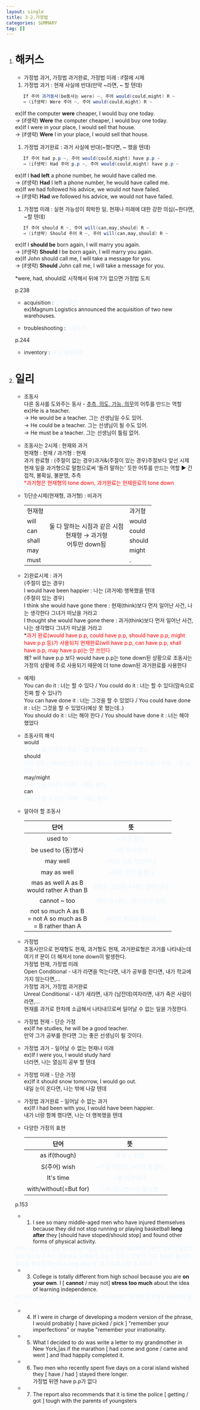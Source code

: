```yaml
---
layout: single
title: 3-2.가정법
categories: SUMMARY
tag: []
---
```


1. # 해커스
   - 가정법 과거, 가정법 과거완료, 가정법 미래 : if절에 시제   

   1. 가정법 과거 : 현재 사실에 반대(만약 ~라면, ~ 할 텐데)   
   ```cs
      If 주어 과거동사(be동사는 were) ~, 주어 would(could,might) R ~
      → (if생략) Were 주어 ~, 주어 would(could,might) R ~
   ```
   ex)If the computer __were__ cheaper, I would buy one today.   
   → (if생략) __Were__ the computer cheaper, I would buy one today.   
   ex)If I were in your place, I would sell that house.   
   → (if생략) __Were__ I in your place, I would sell that house.   

   1. 가정법 과거완료 : 과거 사실에 반대(~했다면, ~ 했을 텐데)   
   ```cs
      If 주어 had p.p ~, 주어 would(could,might) have p.p ~
      → (if생략) Had 주어 p.p ~, 주어 would(could,might) have p.p ~
   ```
   ex)If I __had left__ a phone number, he would have called me.  
   → (if생략) __Had__ I left a phone number, he would have called me.   
   ex)If we had followed his advice, we would not have failed.   
   → (if생략) __Had__ we followed his advice, we would not have failed.   

   1. 가정법 미래 : 실현 가능성이 희박한 일, 현재나 미래에 대한 강한 의심(~한다면, ~할 텐데)   
   ```cs
      If 주어 should R ~, 주어 will(can,may,should) R ~
      → (if생략) Should 주어 R ~, 주어 will(can,may,should) R ~
   ```
   ex)If I __should be__ born again, I will marry you again.   
   → (if생략) __Should__ I be born again, I will marry you again.   
   ex)If John should call me, I will take a message for you.   
   → (if생략) __Should__ John call me, I will take a message for you.   

   *were, had, should로 시작해서 뒤에 ?가 없으면 가정법 도치   

   p.238   
   - acquisition :  <span style="color:#E8F5FF">인수, 매입</span>   
   ex)Magnum Logistics announced the acquisition of two new warehouses.   

   - troubleshooting : <span style="color:#E8F5FF">고장수리</span>   

   p.244   
   - inventory : <span style="color:#E8F5FF">재고, 물품목록</span>   

1. # 일리
   - 조동사   
   다른 동사를 도와주는 동사 - <u>추측, 의도, 가능, 의무</u>의 어투를 만드는 역할
   ex)He is a teacher.   
   → He would be a teacher. 그는 선생님일 수도 있어.   
   → He could be a teacher. 그는 선생님이 될 수도 있어.   
   → He must be a teacher. 그는 선생님이 틀림 없어.   

   - 조동사는 2시제 : 현재와 과거   
   현재형 : 현재 / 과거형 : 현재   
   과거 완료형 : (주절이 없는 경우)과거&(주절이 있는 경우)주절보다 앞선 시제   
   현재 일을 과거형으로 말함으로써 '돌려 말하는' 듯한 어투를 만드는 역할 ▶ 간접적, 불확실, 불분명, 추측   
   <span style="color:red">*과거형은 현재형의 tone down, 과거완료는 현재완료의 tone down<span>      

   - 1)단순시제(현재형, 과거형) : 비과거

      <table>
         <tr>
            <td>현재형</td>
            <td rowspan=6 style="text-align:center">둘 다 말하는 시점과 같은 시점<br>현재형 → 과거형<br>어투만 down됨</td>
            <td>과거형</td>
         </tr>
         <tr>
            <td>will</td>
            <td>would</td>
         </tr>
         <tr>
            <td>can</td>
            <td>could</td>
         </tr>
         <tr>
            <td>shall</td>
            <td>should</td>
         </tr>
         <tr>
            <td>may</td>
            <td>might</td>
         </tr>
         <tr>
            <td>must</td>
            <td>.</td>
         </tr>
      </table>

   - 2)완료시제 : 과거   
   (주절이 없는 경우)   
   I would have been happier : 나는 (과거에) 행복했을 텐데   
   (주절이 있는 경우)   
   I think she would have gone there : 현재(think)보다 먼저 일어난 사건, 나는 생각한다 그녀가 떠났을 거라고   
   I thought she would have gone there : 과거(think)보다 먼저 일어난 사건, 나는 생각했다 그녀가 떠났을 거라고      
   *<span style="color:red">과거 완료(would have p.p, could have p.p, should have p.p, might have p.p 등)가 사용되지 현재완료(will have p.p, can have p.p, shall have p.p, may have p.p)는 안 쓰인다</span>   
   왜? will have p.p 보다 would have p.p는 tone down된 상황으로 조동사는 가정의 상황에 주로 사용되기 때문에 더 tone down된 과거완료를 사용한다   

   - 예제)   
   You can do it : 너는 할 수 있다 / You could do it : 너는 할 수 있다(맘속으로 진짜 할 수 있나?)   
   You can have done it : 너는 그것을 할 수 있었다 / You could have done it : 너는 그것을 할 수 있었다(예상 못 했는데..)   
   You should do it : 너는 해야 한다 / You should have done it : 너는 해야 했었다   

   - 조동사의 해석   
   would   
   <span style="color:#E8F5FF">추측 : ~일 것이다 / 의도 : ~할 것이다 / 습관 : ~하곤 했다</span>   
   should   
   <span style="color:#E8F5FF">당위.의무 : ~해야만 한다 / 의심 : 혹시 ~ 하면(if와 함께 사용) / 추측 : ~일 것이다</span>   
   may/might   
   <span style="color:#E8F5FF">추측 : ~일 것이다 / 허락 : ~해도 좋다</span>   
   can   
   <span style="color:#E8F5FF">가능 : ~할 수 있다 / 허락 : ~해도 좋다</span>   

   - 알아야 할 조동사   

      |       단어          |                                    뜻                            |
      |:-------------------:|:----------------------------------------------------------------:|
      |        used to      |            <span style="color:#E8F5FF">~하곤 했다</span>         |
      | be used to (동)명사 |           <span style="color:#E8F5FF">~에 익숙하다</span>         |
      |       may well      |          <span style="color:#E8F5FF">~하는 것도 당연하다</span>   |
      |     may as well     |           <span style="color:#E8F5FF">~하는 것이 좋겠다</span>    |
      |mas as well A as B<br>would rather A than B |<span style="color:#E8F5FF">B하는 것보다 A하는 것이 낫다</span>|
      |      cannot ~ too   |      <span style="color:#E8F5FF">아무리 ~해도 지나치지 않다</span> |
      | not so much A as B<br>= not A so much as B<br>= B rather than A|<span style="color:#E8F5FF">A라기 보다는 B이다</span>|

   - 가정법   
   조동사만으로 현재형도 현재, 과거형도 현재, 과거완료형은 과거를 나타내는데 여기 If 문이 더 해져서 tone down이 발생한다.   
   가정법 현재, 가정법 미래   
   Open Conditional - 내가 라면을 먹는다면, 내가 공부를 한다면, 내가 학교에 가지 않는다면,...   
   가정법 과거, 가정법 과거완료   
   Unreal Conditional - 내가 새라면, 내가 (남잔데)여자라면, 내가 죽은 사람이라면,...   
   현재를 과거로 한차례 소급해서 나타내므로써 일어날 수 없는 일을 가정한다.   

   - 가정법 현재 - 단순 가정   
   ex)If he studies, he will be a good teacher.   
   만약 그가 공부를 한다면 그는 좋은 선생님이 될 것이다.   

   - 가정법 과거 - 일어날 수 없는 현재나 미래   
   ex)If I were you, I would study hard   
   너라면, 나는 열심히 공부 할 텐데   

   - 가정법 미래 - 단순 가정   
   ex)If it should snow tomorrow, I would go out.   
   내일 눈이 온다면, 나는 밖에 나갈 텐데   

   - 가정법 과거완료 - 일어날 수 없는 과거   
   ex)If I had been with you, I would have been happier.   
   내가 너랑 함께 했다면, 나는 더 행복했을 텐데   

   - 다양한 가정의 표현   

      |       단어          |                                    뜻                            |
      |:-------------------:|:----------------------------------------------------------------:|
      |   as if(though)     |            <span style="color:#E8F5FF">마치 ~ 처럼</span>         |
      |    S(주어) wish     |  <span style="color:#E8F5FF">~이길 바란다, ~라면 좋겠다</span>     |
      |      It's time      |          <span style="color:#E8F5FF">~할 시간이다</span>          |
      | with/without(=But for)|      <span style="color:#E8F5FF">~이 있다면/~이 없다면</span>     |
     
   p.153   
   - 01. I see so many middle-aged men who have injured themselves because they did not stop running or playing basketball __long after__ they [should have stoped/should stop] and found other forms of physical activity.   
   <span style="color:#E8F5FF">
   해석 : 나는 본다 많은 중년의 남자들을 부상을 당한 왜냐하면 그들은 멈추지 않았다 달리기나 농구 하는 이후에도 오랫동안 그들이 멈추지 않았다, 다른 형태의 물리적 활동을 찾아야 했는데   
   A long after B : B 이후에 오랜 후 A하다
   </span>   

   - 03. College is totally different from high school because you are __on your own__. I [ __cannot__ / may not] __stress too much__ about the idea of learning independence.   
   <span style="color:#E8F5FF">
   on your own : 스스로   
   can not stress too much : 아무리 강조해도 지나치지 않다   
   </span>
   
   - 04. If I were in charge of developing a modern version of the phrase, I would probably [ have picked / pick ] "remember your imperfections" or maybe "remember your irrationality.   

   - 05. What I decided to do was write a letter to my grandmother in New York,|as if the marathon [ had come and gone / came and went ] and Ihad happily completed it.   

   - 06. Two men who recently spent five days on a coral island wished they [ have / had ] stayed there longer.   
   가정법 뒤엔 have p.p가 없다   

   - 07. The report also recommends that it is time the police [ getting / got ] tough with the parents of youngsters   
   